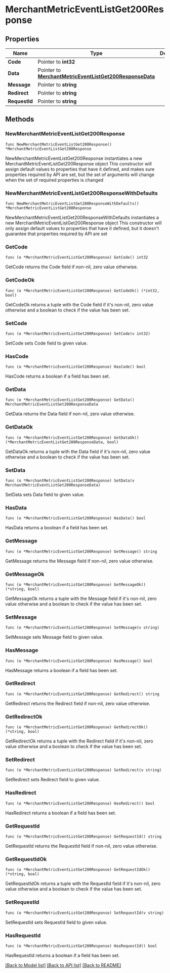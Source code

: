 # MerchantMetricEventListGet200Response

## Properties

Name | Type | Description | Notes
------------ | ------------- | ------------- | -------------
**Code** | Pointer to **int32** |  | [optional] 
**Data** | Pointer to [**MerchantMetricEventListGet200ResponseData**](MerchantMetricEventListGet200ResponseData.md) |  | [optional] 
**Message** | Pointer to **string** |  | [optional] 
**Redirect** | Pointer to **string** |  | [optional] 
**RequestId** | Pointer to **string** |  | [optional] 

## Methods

### NewMerchantMetricEventListGet200Response

`func NewMerchantMetricEventListGet200Response() *MerchantMetricEventListGet200Response`

NewMerchantMetricEventListGet200Response instantiates a new MerchantMetricEventListGet200Response object
This constructor will assign default values to properties that have it defined,
and makes sure properties required by API are set, but the set of arguments
will change when the set of required properties is changed

### NewMerchantMetricEventListGet200ResponseWithDefaults

`func NewMerchantMetricEventListGet200ResponseWithDefaults() *MerchantMetricEventListGet200Response`

NewMerchantMetricEventListGet200ResponseWithDefaults instantiates a new MerchantMetricEventListGet200Response object
This constructor will only assign default values to properties that have it defined,
but it doesn't guarantee that properties required by API are set

### GetCode

`func (o *MerchantMetricEventListGet200Response) GetCode() int32`

GetCode returns the Code field if non-nil, zero value otherwise.

### GetCodeOk

`func (o *MerchantMetricEventListGet200Response) GetCodeOk() (*int32, bool)`

GetCodeOk returns a tuple with the Code field if it's non-nil, zero value otherwise
and a boolean to check if the value has been set.

### SetCode

`func (o *MerchantMetricEventListGet200Response) SetCode(v int32)`

SetCode sets Code field to given value.

### HasCode

`func (o *MerchantMetricEventListGet200Response) HasCode() bool`

HasCode returns a boolean if a field has been set.

### GetData

`func (o *MerchantMetricEventListGet200Response) GetData() MerchantMetricEventListGet200ResponseData`

GetData returns the Data field if non-nil, zero value otherwise.

### GetDataOk

`func (o *MerchantMetricEventListGet200Response) GetDataOk() (*MerchantMetricEventListGet200ResponseData, bool)`

GetDataOk returns a tuple with the Data field if it's non-nil, zero value otherwise
and a boolean to check if the value has been set.

### SetData

`func (o *MerchantMetricEventListGet200Response) SetData(v MerchantMetricEventListGet200ResponseData)`

SetData sets Data field to given value.

### HasData

`func (o *MerchantMetricEventListGet200Response) HasData() bool`

HasData returns a boolean if a field has been set.

### GetMessage

`func (o *MerchantMetricEventListGet200Response) GetMessage() string`

GetMessage returns the Message field if non-nil, zero value otherwise.

### GetMessageOk

`func (o *MerchantMetricEventListGet200Response) GetMessageOk() (*string, bool)`

GetMessageOk returns a tuple with the Message field if it's non-nil, zero value otherwise
and a boolean to check if the value has been set.

### SetMessage

`func (o *MerchantMetricEventListGet200Response) SetMessage(v string)`

SetMessage sets Message field to given value.

### HasMessage

`func (o *MerchantMetricEventListGet200Response) HasMessage() bool`

HasMessage returns a boolean if a field has been set.

### GetRedirect

`func (o *MerchantMetricEventListGet200Response) GetRedirect() string`

GetRedirect returns the Redirect field if non-nil, zero value otherwise.

### GetRedirectOk

`func (o *MerchantMetricEventListGet200Response) GetRedirectOk() (*string, bool)`

GetRedirectOk returns a tuple with the Redirect field if it's non-nil, zero value otherwise
and a boolean to check if the value has been set.

### SetRedirect

`func (o *MerchantMetricEventListGet200Response) SetRedirect(v string)`

SetRedirect sets Redirect field to given value.

### HasRedirect

`func (o *MerchantMetricEventListGet200Response) HasRedirect() bool`

HasRedirect returns a boolean if a field has been set.

### GetRequestId

`func (o *MerchantMetricEventListGet200Response) GetRequestId() string`

GetRequestId returns the RequestId field if non-nil, zero value otherwise.

### GetRequestIdOk

`func (o *MerchantMetricEventListGet200Response) GetRequestIdOk() (*string, bool)`

GetRequestIdOk returns a tuple with the RequestId field if it's non-nil, zero value otherwise
and a boolean to check if the value has been set.

### SetRequestId

`func (o *MerchantMetricEventListGet200Response) SetRequestId(v string)`

SetRequestId sets RequestId field to given value.

### HasRequestId

`func (o *MerchantMetricEventListGet200Response) HasRequestId() bool`

HasRequestId returns a boolean if a field has been set.


[[Back to Model list]](../README.md#documentation-for-models) [[Back to API list]](../README.md#documentation-for-api-endpoints) [[Back to README]](../README.md)


